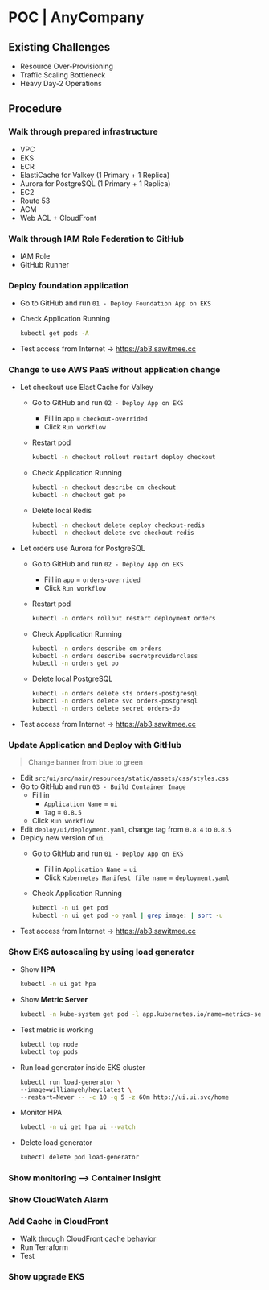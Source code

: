 # POC | AnyCompany

## Existing Challenges

- Resource Over-Provisioning
- Traffic Scaling Bottleneck
- Heavy Day-2 Operations

## Procedure

### Walk through prepared infrastructure

- VPC
- EKS
- ECR
- ElastiCache for Valkey (1 Primary + 1 Replica)
- Aurora for PostgreSQL (1 Primary + 1 Replica)
- EC2
- Route 53
- ACM
- Web ACL + CloudFront

### Walk through IAM Role Federation to GitHub

- IAM Role
- GitHub Runner

### Deploy foundation application

- Go to GitHub and run `01 - Deploy Foundation App on EKS`
- Check Application Running

  ``` bash
  kubectl get pods -A
  ```

- Test access from Internet -> https://ab3.sawitmee.cc

### Change to use AWS PaaS without application change

- Let checkout use ElastiCache for Valkey 
  - Go to GitHub and run `02 - Deploy App on EKS`
    - Fill in `app` = `checkout-overrided`
    - Click `Run workflow`
  - Restart pod
      ``` bash
      kubectl -n checkout rollout restart deploy checkout
      ```
  - Check Application Running

      ``` bash
      kubectl -n checkout describe cm checkout
      kubectl -n checkout get po
      ```
  
  - Delete local Redis

      ``` bash
      kubectl -n checkout delete deploy checkout-redis
      kubectl -n checkout delete svc checkout-redis
      ``` 

- Let orders use Aurora for PostgreSQL
  - Go to GitHub and run `02 - Deploy App on EKS`
    - Fill in `app` =  `orders-overrided`
    - Click `Run workflow`
  - Restart pod

      ``` bash
      kubectl -n orders rollout restart deployment orders
      ```
      
  - Check Application Running

      ``` bash
      kubectl -n orders describe cm orders
      kubectl -n orders describe secretproviderclass
      kubectl -n orders get po
      ```

  - Delete local PostgreSQL

      ``` bash
      kubectl -n orders delete sts orders-postgresql
      kubectl -n orders delete svc orders-postgresql
      kubectl -n orders delete secret orders-db
      ```

- Test access from Internet -> https://ab3.sawitmee.cc

### Update Application and Deploy with GitHub

> Change banner from blue to green

- Edit `src/ui/src/main/resources/static/assets/css/styles.css`
- Go to GitHub and run `03 - Build Container Image`
  - Fill in 
    - `Application Name` =  `ui`
    - `Tag` = `0.8.5`
  - Click `Run workflow`
- Edit `deploy/ui/deployment.yaml`, change tag from `0.8.4` to `0.8.5`
- Deploy new version of `ui`
    - Go to GitHub and run `01 - Deploy App on EKS`
      - Fill in `Application Name` =  `ui`
      - Click `Kubernetes Manifest file name` = `deployment.yaml`
    - Check Application Running

        ``` bash
        kubectl -n ui get pod
        kubectl -n ui get pod -o yaml | grep image: | sort -u
        ```
- Test access from Internet -> https://ab3.sawitmee.cc

### Show EKS autoscaling by using load generator

- Show **HPA**

    ``` bash
    kubectl -n ui get hpa
    ```

- Show **Metric Server**

    ``` bash 
    kubectl -n kube-system get pod -l app.kubernetes.io/name=metrics-server
    ```

- Test metric is working 

    ``` bash
    kubectl top node
    kubectl top pods
    ```

- Run load generator inside EKS cluster

    ``` bash
    kubectl run load-generator \
    --image=williamyeh/hey:latest \
    --restart=Never -- -c 10 -q 5 -z 60m http://ui.ui.svc/home
    ```

- Monitor HPA

    ``` bash
    kubectl -n ui get hpa ui --watch
    ```

- Delete load generator

    ``` bash
    kubectl delete pod load-generator
    ```

### Show monitoring --> Container Insight

### Show CloudWatch Alarm

### Add Cache in CloudFront

- Walk through CloudFront cache behavior
- Run Terraform
- Test

### Show upgrade EKS
